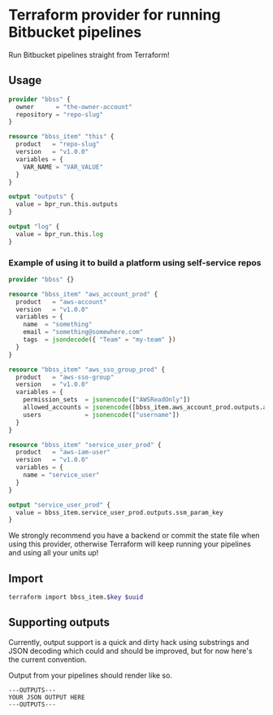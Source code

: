 # Terraform provider for running Bitbucket pipelines

Run Bitbucket pipelines straight from Terraform!

## Usage

```terraform
provider "bbss" {
  owner      = "the-owner-account"
  repository = "repo-slug"
}

resource "bbss_item" "this" {
  product   = "repo-slug"
  version   = "v1.0.0"
  variables = {
    VAR_NAME = "VAR_VALUE"
  }
}

output "outputs" {
  value = bpr_run.this.outputs
}

output "log" {
  value = bpr_run.this.log
}
```

### Example of using it to build a platform using self-service repos

```terraform
provider "bbss" {}

resource "bbss_item" "aws_account_prod" {
  product   = "aws-account"
  version   = "v1.0.0"
  variables = {
    name  = "something"
    email = "something@somewhere.com"
    tags  = jsondecode({ "Team" = "my-team" })
  }
}

resource "bbss_item" "aws_sso_group_prod" {
  product   = "aws-sso-group"
  version   = "v1.0.0"
  variables = {
    permission_sets  = jsonencode(["AWSReadOnly"])
    allowed_accounts = jsonencode([bbss_item.aws_account_prod.outputs.account_id])
    users            = jsonencode(["username"])
  }
}

resource "bbss_item" "service_user_prod" {
  product   = "aws-iam-user"
  version   = "v1.0.0"
  variables = {
    name = "service_user"
  }
}

output "service_user_prod" {
  value = bbss_item.service_user_prod.outputs.ssm_param_key
}
```

We strongly recommend you have a backend or commit the state file when using this provider, otherwise Terraform will
keep running your pipelines and using all your units up!

## Import

```bash
terraform import bbss_item.$key $uuid
```

## Supporting outputs

Currently, output support is a quick and dirty hack using substrings and JSON decoding which could and should be
improved, but for now here's the current convention.

Output from your pipelines should render like so.

```text
---OUTPUTS---
YOUR JSON OUTPUT HERE
---OUTPUTS---
```
